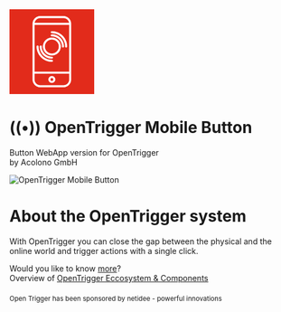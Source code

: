 <img src="https://github.com/acolono/opentrigger-mobilebutton/blob/master/opentrigger-mobilebutton-logo.png" alt="OpenTrigger otraw2q Logo" width="150">

# ((•)) OpenTrigger Mobile Button
Button WebApp version for OpenTrigger  
by Acolono GmbH

![OpenTrigger Mobile Button](https://media.giphy.com/media/3o72FgV1p40BpISMNO/giphy.gif)

# About the OpenTrigger system
With OpenTrigger you can close the gap between the physical and the online world and trigger actions with a single click.

Would you like to know [more](http://www.opentrigger.com)?  
Overview of [OpenTrigger Eccosystem & Components](https://github.com/acolono/opentrigger)

<sub>Open Trigger has been sponsored by netidee - powerful innovations</sub>
